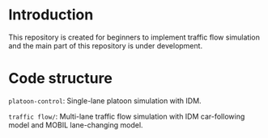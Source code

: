 # Introduction
This repository is created for beginners to implement traffic flow simulation and the main part of this repository is under development.

# Code structure

`platoon-control`: Single-lane platoon simulation with IDM.

`traffic flow/`: Multi-lane traffic flow simulation with IDM car-following model and MOBIL lane-changing model.
